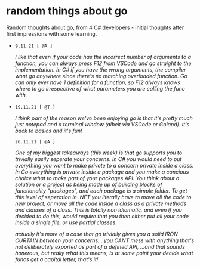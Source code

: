 # random things about go 

Random thoughts about go, from 4 C# developers - initial thoughts after first impressions with some learning.

*   `9.11.21 [ @A ]`

    *I like that even if your code has the incorrect number of arguments to a function, you can always press F12 from VSCode and go straight to the implementation. In C# if you have the wrong arguments, the compiler wont go anywhere since there's no matching overloaded function. Go can only ever have 1 definition for a function, so F12 always knows where to go irrespective of what parameters you are calling the func with.*

*   `19.11.21 [ @T ]` 

    *I think part of the reason we've been enjoying go is that it's pretty much just notepad and a terminal window (albeit via VSCode or Goland). It's back to basics and it's fun!*

    `26.11.21 [ @A ]`

    *One of my biggest takeaways (this week) is that go supports you to trivially easily seperate your concerns. In C# you would need to put everything you want to make private to a concern private inside a class. In Go everything is private inside a package and you make a concious choice what to make part of your packages API. You think about a solution or a project as being made up of building blocks of functionality "packages", and each package is a simple folder. To get this level of seperation in .NET you literally have to move all the code to new project, or move all the code inside a class as a private methods and classes of a class. This is totally non idiomatic, and even if you decided to do this, would require that you then either put all your code inside a single file, or use partial classes.*

    *actually it's more of a case that go trivially gives you a solid IRON CURTAIN between your concerns... you CANT mess with anything that's not deliberately exported as part of a defined API, ...and that sounds honerous, but really what this means, is at some point your decide what funcs get a capital letter, that's it!*